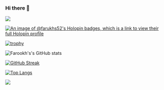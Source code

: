### Hi there 👋
![](https://komarev.com/ghpvc/?username=FarukhS52&style=for-the-badge&label=PROFILE+VIEWS)
<!--
**FarukhS52/FarukhS52** is a ✨ _special_ ✨ repository because its `README.md` (this file) appears on your GitHub profile.

Here are some ideas to get you started:

- 🔭 I’m currently working on ...
- 🌱 I’m currently learning ...
- 👯 I’m looking to collaborate on ...
- 🤔 I’m looking for help with ...
- 💬 Ask me about ...
- 📫 How to reach me: ...
- 😄 Pronouns: ...
- ⚡ Fun fact: ...
-->

[![An image of @farukhs52's Holopin badges, which is a link to view their full Holopin profile](https://holopin.me/farukhs52)](https://holopin.io/@farukhs52)

[![trophy](https://github-profile-trophy.vercel.app/?username=FarukhS52&theme=onedark)](https://github.com/ryo-ma/github-profile-trophy)


![Farookh's's GitHub stats](https://github-readme-stats.vercel.app/api?username=FarukhS52&theme=dark&show=reviews,discussions_started,discussions_answered,prs_merged,prs_merged_percentage)

[![GitHub Streak](https://streak-stats.demolab.com/?user=FarukhS52&theme=dark)](https://git.io/streak-stats)

[![Top Langs](https://github-readme-stats.vercel.app/api/top-langs/?username=FarukhS52&layout=compact&theme=vision-friendly-dark)](https://github.com/anuraghazra/github-readme-stats)

[![](https://visitcount.itsvg.in/api?id=FarukhS52&label=Profile%20Views&color=5&icon=5&pretty=false)](https://visitcount.itsvg.in)


